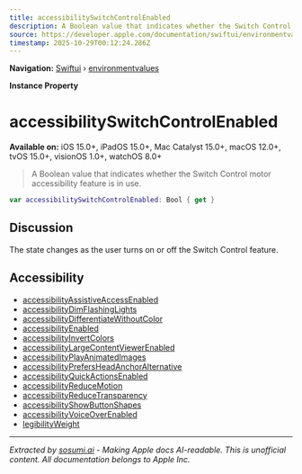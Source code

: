 ```yaml
---
title: accessibilitySwitchControlEnabled
description: A Boolean value that indicates whether the Switch Control motor accessibility feature is in use.
source: https://developer.apple.com/documentation/swiftui/environmentvalues/accessibilityswitchcontrolenabled
timestamp: 2025-10-29T00:12:24.286Z
---
```


**Navigation:** [Swiftui](/documentation/swiftui) › [environmentvalues](/documentation/swiftui/environmentvalues)

**Instance Property**

# accessibilitySwitchControlEnabled

**Available on:** iOS 15.0+, iPadOS 15.0+, Mac Catalyst 15.0+, macOS 12.0+, tvOS 15.0+, visionOS 1.0+, watchOS 8.0+

> A Boolean value that indicates whether the Switch Control motor accessibility feature is in use.

```swift
var accessibilitySwitchControlEnabled: Bool { get }
```

## Discussion

The state changes as the user turns on or off the Switch Control feature.

## Accessibility

- [accessibilityAssistiveAccessEnabled](/documentation/swiftui/environmentvalues/accessibilityassistiveaccessenabled)
- [accessibilityDimFlashingLights](/documentation/swiftui/environmentvalues/accessibilitydimflashinglights)
- [accessibilityDifferentiateWithoutColor](/documentation/swiftui/environmentvalues/accessibilitydifferentiatewithoutcolor)
- [accessibilityEnabled](/documentation/swiftui/environmentvalues/accessibilityenabled)
- [accessibilityInvertColors](/documentation/swiftui/environmentvalues/accessibilityinvertcolors)
- [accessibilityLargeContentViewerEnabled](/documentation/swiftui/environmentvalues/accessibilitylargecontentviewerenabled)
- [accessibilityPlayAnimatedImages](/documentation/swiftui/environmentvalues/accessibilityplayanimatedimages)
- [accessibilityPrefersHeadAnchorAlternative](/documentation/swiftui/environmentvalues/accessibilityprefersheadanchoralternative)
- [accessibilityQuickActionsEnabled](/documentation/swiftui/environmentvalues/accessibilityquickactionsenabled)
- [accessibilityReduceMotion](/documentation/swiftui/environmentvalues/accessibilityreducemotion)
- [accessibilityReduceTransparency](/documentation/swiftui/environmentvalues/accessibilityreducetransparency)
- [accessibilityShowButtonShapes](/documentation/swiftui/environmentvalues/accessibilityshowbuttonshapes)
- [accessibilityVoiceOverEnabled](/documentation/swiftui/environmentvalues/accessibilityvoiceoverenabled)
- [legibilityWeight](/documentation/swiftui/environmentvalues/legibilityweight)

---

*Extracted by [sosumi.ai](https://sosumi.ai) - Making Apple docs AI-readable.*
*This is unofficial content. All documentation belongs to Apple Inc.*

